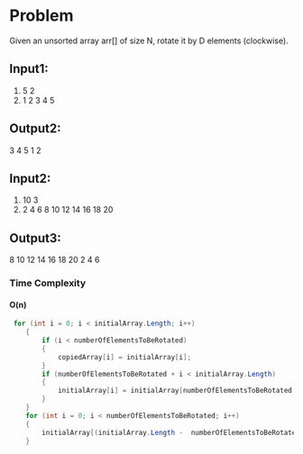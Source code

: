 # Problem #
Given an unsorted array arr[] of size N, rotate it by D elements (clockwise). 

## Input1: ##
1. 5 2
2. 1 2 3 4 5

## Output2: ##
3 4 5 1 2

## Input2: ##
1. 10 3
2. 2 4 6 8 10 12 14 16 18 20

## Output3: ##
8 10 12 14 16 18 20 2 4 6

### Time Complexity ###
#### O(n) ####

```C#
 for (int i = 0; i < initialArray.Length; i++)
    {
        if (i < numberOfElementsToBeRotated)
        {
            copiedArray[i] = initialArray[i];
        }
        if (numberOfElementsToBeRotated + i < initialArray.Length)
        {
            initialArray[i] = initialArray[numberOfElementsToBeRotated + i];
        }
    }
    for (int i = 0; i < numberOfElementsToBeRotated; i++)
    {
        initialArray[(initialArray.Length -  numberOfElementsToBeRotated) + i] = copiedArray[i];
    }
```
